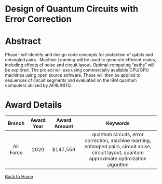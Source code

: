 
Design of Quantum Circuits with Error Correction
================================================

# Abstract


Phase I will identify and design code concepts for protection of qubits and entangled pairs.  Machine Learning will be used to generate efficient codes, including effects of noise and circuit layout. Optimal computing “paths” will be explored. The project will use using commercially available CPU/GPU machines using open source software. These will then be applied to sequences of circuit segments and evaluated on the IBM quantum computers utilized by AFRL/RITQ.  

# Award Details

|Branch|Award Year|Award Amount|Keywords|
| :---: | :---: | :---: | :---: |
|Air Force|2020|$147,559|quantum circuits, error correction, machine learning, entangled pairs, circuit noise, circuit layout, quantum approximate optimization algorithm|
  
  


[Back to Home](https://github.com/chrischow/dod_sbir_awards/DJ/#1609)